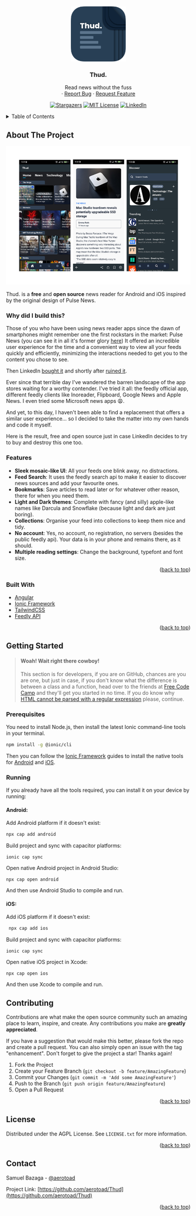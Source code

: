 <div id="top"></div>
<!--
*** Thanks for checking out the Best-README-Template. If you have a suggestion
*** that would make this better, please fork the repo and create a pull request
*** or simply open an issue with the tag "enhancement".
*** Don't forget to give the project a star!
*** Thanks again! Now go create something AMAZING! :D
-->



<!-- PROJECT SHIELDS -->
<!--
*** I'm using markdown "reference style" links for readability.
*** Reference links are enclosed in brackets [ ] instead of parentheses ( ).
*** See the bottom of this document for the declaration of the reference variables
*** for contributors-url, forks-url, etc. This is an optional, concise syntax you may use.
*** https://www.markdownguide.org/basic-syntax/#reference-style-links

[![Stargazers][stars-shield]][stars-url]
[![MIT License][license-shield]][license-url]
[![LinkedIn][linkedin-shield]][linkedin-url]-->



<!-- PROJECT LOGO -->
<br />
<div align="center">
  <a href="https://github.com/aerotoad/Thud">
    <img src="readme-images/icon.png" alt="Logo" width="150" height="150">
  </a>

<h3 align="center">Thud.</h3>

  <p align="center">
    Read news without the fuss
    <br />
    <!--<a href="https://github.com/github_username/repo_name"><strong>Explore the docs »</strong></a>
    <br />
    <br />
    <a href="https://github.com/github_username/repo_name">View Demo</a>-->
    ·
    <a href="https://github.com/aerotoad/Thud/issues">Report Bug</a>
    ·
    <a href="https://github.com/aerotoad/Thud/issues">Request Feature</a>
  </p>
</div>

<div align="center">
  
<a href="">[![Stargazers][stars-shield]][stars-url]</a>
<a href="">[![MIT License][license-shield]][license-url]</a>
<a href="">[![LinkedIn][linkedin-shield]][linkedin-url]</a>

</div>





<!-- TABLE OF CONTENTS -->
<details>
  <summary>Table of Contents</summary>
  <ol>
    <li>
      <a href="#about-the-project">About The Project</a>
      <ul>
        <li><a href="#built-with">Built With</a></li>
      </ul>
    </li>
    <li>
      <a href="#getting-started">Getting Started</a>
      <ul>
        <li><a href="#prerequisites">Prerequisites</a></li>
      </ul>
    </li>
    <li><a href="#contributing">Contributing</a></li>
    <li><a href="#license">License</a></li>
    <li><a href="#contact">Contact</a></li>
  </ol>
</details>



<!-- ABOUT THE PROJECT -->
## About The Project

<div align="center">

[![Product Name Screen Shot][product-screenshot]](https://example.com)
  
</div>

Thud. is a **free** and **open source** news reader for Android and iOS inspired by the original design of Pulse News.

### Why did I build this?
Those of you who have been using news reader apps since the dawn of smartphones might remember one the first rockstars in the market: Pulse News (you can see it in all it's former glory [here](https://www.cnet.com/tech/mobile/pulse-news-reader-app-now-free-for-ios-android/))
It offered an incredible user experience for the time and a convenient way to view all your feeds quickly and efficiently, minimizing the interactions needed to get you to the content you chose to see.

Then LinkedIn [bought it](https://www.theverge.com/2013/4/11/4214206/linkedin-buys-news-reader-pulse-for-a-reported-90-million) and shortly after [ruined it](https://www.theverge.com/2015/6/17/8793547/linkedin-pulse-news-reader-app-update).

Ever since that terrible day I've wandered the barren landscape of the app stores waiting for a worthy contender. I've tried it all: the feedly official app, different feedly clients like Inoreader, Flipboard, Google News and Apple News. I even tried some Microsoft news apps :weary:.

And yet, to this day, I haven't been able to find a replacement that offers a similar user experience... so I decided to take the matter into my own hands and code it myself.

Here is the result, free and open source just in case LinkedIn decides to try to buy and destroy this one too.

### Features

- **Sleek mosaic-like UI**: All your feeds one blink away, no distractions.
- **Feed Search**: It uses the feedly search api to make it easier to discover news sources and add your favourite ones.
- **Bookmarks**: Save articles to read later or for whatever other reason, there for when you need them.
- **Light and Dark themes**: Complete with fancy (and silly) apple-like names like Darcula and Snowflake (because light and dark are just boring).
- **Collections**: Organise your feed into collections to keep them nice and tidy.
- **No account**: Yes, no account, no registration, no servers (besides the public feedly api). Your data is in your phone and remains there, as it should.
- **Multiple reading settings**: Change the background, typefont and font size.

<p align="right">(<a href="#top">back to top</a>)</p>


### Built With

* [Angular](https://angular.io/)
* [Ionic Framework](https://ionicframework.com/)
* [TailwindCSS](https://tailwindcss.com/)
* [Feedly API](https://developer.feedly.com/)

<p align="right">(<a href="#top">back to top</a>)</p>



<!-- GETTING STARTED -->
## Getting Started
> #### Woah! Wait right there cowboy!
> This section is for developers, if you are on GitHub, chances are you are one, but just in case, if you don't know what the difference is between a class and a function, head over to the friends at [Free Code Camp](https://www.freecodecamp.org/) and they'll get you started in no time.
> If you do know why [HTML cannot be parsed with a regular expression](https://stackoverflow.com/a/1732454) please, continue.

### Prerequisites

You need to install Node.js, then install the latest Ionic command-line tools in your terminal.
  ```sh
  npm install -g @ionic/cli
  ```
  
 Then you can follow the [Ionic Framework](https://ionicframework.com/) guides to install the native tools for [Android](https://ionicframework.com/docs/developing/android) and [iOS](https://ionicframework.com/docs/developing/ios).
 
 ### Running
 
 If you already have all the tools required, you can install it on your device by running:
 
 #### Android:
 Add Android platform if it doesn't exist:
   ```sh
  npx cap add android
  ```
  Build project and sync with capacitor platforms:
  ```
  ionic cap sync
  ```
  Open native Android project in Android Studio:
  ```
  npx cap open android
  ```
 And then use Android Studio to compile and run.
 
 #### iOS:
 Add iOS platform if it doesn't exist:
 ```sh
  npx cap add ios
  ```
  Build project and sync with capacitor platforms:
  ```
  ionic cap sync
  ```
  Open native iOS project in Xcode:
  ```
  npx cap open ios
  ```
  And then use Xcode to compile and run.

<!-- CONTRIBUTING -->
## Contributing

Contributions are what make the open source community such an amazing place to learn, inspire, and create. Any contributions you make are **greatly appreciated**.

If you have a suggestion that would make this better, please fork the repo and create a pull request. You can also simply open an issue with the tag "enhancement".
Don't forget to give the project a star! Thanks again!

1. Fork the Project
2. Create your Feature Branch (`git checkout -b feature/AmazingFeature`)
3. Commit your Changes (`git commit -m 'Add some AmazingFeature'`)
4. Push to the Branch (`git push origin feature/AmazingFeature`)
5. Open a Pull Request

<p align="right">(<a href="#top">back to top</a>)</p>



<!-- LICENSE -->
## License

Distributed under the AGPL License. See `LICENSE.txt` for more information.

<p align="right">(<a href="#top">back to top</a>)</p>



<!-- CONTACT -->
## Contact

Samuel Bazaga - [@aerotoad](https://twitter.com/aerotoad)

Project Link: [https://github.com/aerotoad/Thud](https://github.com/aerotoad/Thud)

<p align="right">(<a href="#top">back to top</a>)</p>



<!-- ACKNOWLEDGMENTS 
## Acknowledgments

* []()
* []()
* []()

<p align="right">(<a href="#top">back to top</a>)</p>-->



<!-- MARKDOWN LINKS & IMAGES -->
<!-- https://www.markdownguide.org/basic-syntax/#reference-style-links -->
[stars-shield]: https://img.shields.io/github/stars/aerotoad/Thud.svg?style=flat
[stars-url]: https://github.com/aerotoad/Thud/stargazers
[license-url]: https://github.com/aerotoad/Thud/blob/master/LICENSE
[license-shield]: https://img.shields.io/github/license/aerotoad/Thud
[linkedin-shield]: https://img.shields.io/badge/-LinkedIn-black.svg?style=flat&logo=linkedin&colorB=555
[linkedin-url]: https://www.linkedin.com/in/bazaga/
[product-screenshot]: readme-images/screenshot.png
